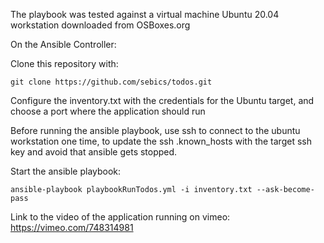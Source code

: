 The playbook was tested against a virtual machine Ubuntu 20.04 workstation downloaded from OSBoxes.org

On the Ansible Controller:

Clone this repository with:

    git clone https://github.com/sebics/todos.git

Configure the inventory.txt with the credentials for the Ubuntu target, and choose a port where the application should run

Before running the ansible playbook, use ssh to connect to the ubuntu workstation one time, to update the ssh .known_hosts with the target ssh key and avoid that ansible gets stopped.

Start the ansible playbook:

    ansible-playbook playbookRunTodos.yml -i inventory.txt --ask-become-pass

Link to the video of the application running on vimeo: https://vimeo.com/748314981
